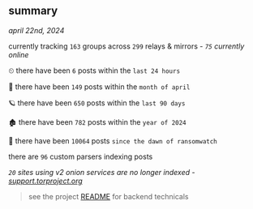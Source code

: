 
## summary
_april 22nd, 2024_

currently tracking `163` groups across `299` relays & mirrors - _`75` currently online_

⏲ there have been `6` posts within the `last 24 hours`

🦈 there have been `149` posts within the `month of april`

🪐 there have been `650` posts within the `last 90 days`

🏚 there have been `782` posts within the `year of 2024`

🦕 there have been `10064` posts `since the dawn of ransomwatch`

there are `96` custom parsers indexing posts

_`20` sites using v2 onion services are no longer indexed - [support.torproject.org](https://support.torproject.org/onionservices/v2-deprecation/)_

> see the project [README](https://github.com/joshhighet/ransomwatch#ransomwatch--) for backend technicals
